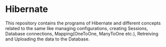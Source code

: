 # Hibernate
This repository contains the programs of Hibernate and different concepts related to the same like managing configurations, creating Sessions, Database connections,
Mapping(OneToOne, ManyToOne etc.), Retreiving and Uploading the data to the Database.

